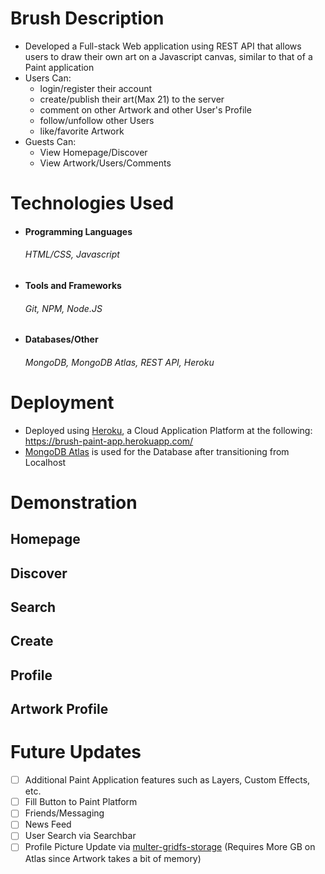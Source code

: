 # Brush Description
  - Developed a Full-stack Web application using REST API that allows users to draw their own art on a Javascript canvas, similar to that of a Paint application
  - Users Can:
    - login/register their account
    - create/publish their art(Max 21) to the server
    - comment on other Artwork and other User's Profile
    - follow/unfollow other Users
    - like/favorite Artwork
  - Guests Can:
    - View Homepage/Discover
    - View Artwork/Users/Comments
  
# Technologies Used
- <h4> Programming Languages </h4> 
    <h6> HTML/CSS, Javascript </h6>
- <h4> Tools and Frameworks </h4> 
    <h6> Git, NPM, Node.JS </h6>
  
- <h4> Databases/Other </h4> 
    <h6> MongoDB, MongoDB Atlas, REST API, Heroku </h6> 

# Deployment
  - Deployed using [Heroku](www.heroku.com), a Cloud Application Platform at the following: https://brush-paint-app.herokuapp.com/
  - [MongoDB Atlas](https://www.mongodb.com/cloud/atlas) is used for the Database after transitioning from Localhost

# Demonstration #
  <h2> Homepage <h2>
  <h2> Discover <h2>
  <h2> Search <h2>
  <h2> Create <h2>
  <h2> Profile </h2>
  <h2> Artwork Profile </h2>

# Future Updates #
  - [ ] Additional Paint Application features such as Layers, Custom Effects, etc.
  - [ ] Fill Button to Paint Platform
  - [ ] Friends/Messaging
  - [ ] News Feed
  - [ ] User Search via Searchbar
  - [ ] Profile Picture Update via [multer-gridfs-storage](https://www.npmjs.com/package/multer-gridfs-storage) (Requires More GB on Atlas since Artwork takes a bit of memory)
